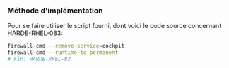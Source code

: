 ### Méthode d'implémentation
Pour se faire utiliser le script fourni, dont voici le code source concernant HARDE-RHEL-083:
```bash
firewall-cmd --remove-service=cockpit
firewall-cmd --runtime-to-permanent
# Fin: HARDE-RHEL-83
```
